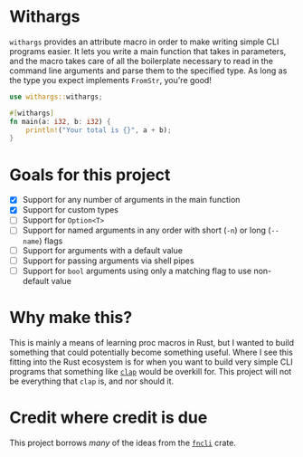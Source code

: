 # Withargs

`withargs` provides an attribute macro in order to make writing simple CLI programs easier. It lets you
write a main function that takes in parameters, and the macro takes care of all the boilerplate necessary
to read in the command line arguments and parse them to the specified type. As long as the type you expect
implements `FromStr`, you're good!

```rust
use withargs::withargs;

#[withargs]
fn main(a: i32, b: i32) {
    println!("Your total is {}", a + b);
}
```

# Goals for this project

- [x] Support for any number of arguments in the main function
- [x] Support for custom types
- [ ] Support for `Option<T>`
- [ ] Support for named arguments in any order with short (`-n`) or long (`--name`) flags
- [ ] Support for arguments with a default value
- [ ] Support for passing arguments via shell pipes
- [ ] Support for `bool` arguments using only a matching flag to use non-default value

# Why make this?

This is mainly a means of learning proc macros in Rust, but I wanted to build something that could potentially
become something useful. Where I see this fitting into the Rust ecosystem is for when you want to build very
simple CLI programs that something like [`clap`](https://github.com/clap-rs/clap) would be overkill for. This
project will not be everything that `clap` is, and nor should it.

# Credit where credit is due

This project borrows _many_ of the ideas from the [`fncli`](https://github.com/vidhanio/fncli) crate.
